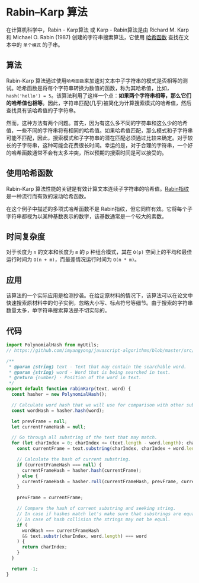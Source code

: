 # Rabin–Karp 算法

在计算机科学中，Rabin - Karp算法 或 Karp - Rabin算法是由 Richard M. Karp 和 Michael O. Rabin (1987) 创建的字符串搜索算法，它使用 [哈希函数](https://zh.wikipedia.org/wiki/%E6%95%A3%E5%88%97%E5%87%BD%E6%95%B8) 查找在文本中的 `单个模式` 的子串。

## 算法

Rabin-Karp 算法通过使用`哈希函数`来加速对文本中子字符串的模式是否相等的测试。哈希函数是将每个字符串转换为数值的函数，称为其哈希值，比如，`hash('hello') = 5`。该算法利用了这样一个点：**如果两个字符串相等，那么它们的哈希值也相等**。因此，字符串匹配(几乎)被简化为计算搜索模式的哈希值，然后查找具有该哈希值的子字符串。

然而，这种方法有两个问题。首先，因为有这么多不同的字符串和这么少的哈希值，一些不同的字符串将有相同的哈希值。如果哈希值匹配，那么模式和子字符串可能不匹配，因此，搜索模式和子字符串的潜在匹配必须通过比较来确定。对于较长的子字符串，这种可能会花费很长时间。幸运的是，对于合理的字符串，一个好的哈希函数通常不会有太多冲突，所以预期的搜索时间是可以接受的。

## 使用哈希函数

Rabin-Karp 算法性能的关键是有效计算文本连续子字符串的哈希值。[Rabin指纹](https://zh.wikipedia.org/wiki/Rabin%E6%8C%87%E7%BA%B9?wprov=srpw1_1)是一种流行而有效的滚动哈希函数。

在这个例子中描述的多项式哈希函数不是 Rabin指纹，但它同样有效。它将每个子字符串都视为以某种基数表示的数字，该基数通常是一个较大的素数。

## 时间复杂度

对于长度为 `n` 的文本和长度为 `m` 的 `p` 种组合模式，其在 `O(p)` 空间上的平均和最佳运行时间为 `O(n + m)`，而最差情况运行时间为 `O(n * m)`。

## 应用

该算法的一个实际应用是检测抄袭。在给定原材料的情况下，该算法可以在论文中快速搜索原材料中的句子实例，忽略大小写、标点符号等细节。由于搜索的字符串数量太多，单字符串搜索算法是不切实际的。

## 代码

```javascript
import PolynomialHash from myUtils;
// https://github.com/imyangyong/javascript-algorithms/blob/master/src/algorithms/cryptography/polynomial-hash/PolynomialHash.js

/**
 * @param {string} text - Text that may contain the searchable word.
 * @param {string} word - Word that is being searched in text.
 * @return {number} - Position of the word in text.
 */
export default function rabinKarp(text, word) {
  const hasher = new PolynomialHash();

  // Calculate word hash that we will use for comparison with other substring hashes.
  const wordHash = hasher.hash(word);

  let prevFrame = null;
  let currentFrameHash = null;

  // Go through all substring of the text that may match.
  for (let charIndex = 0; charIndex <= (text.length - word.length); charIndex += 1) {
    const currentFrame = text.substring(charIndex, charIndex + word.length);

    // Calculate the hash of current substring.
    if (currentFrameHash === null) {
      currentFrameHash = hasher.hash(currentFrame);
    } else {
      currentFrameHash = hasher.roll(currentFrameHash, prevFrame, currentFrame);
    }

    prevFrame = currentFrame;

    // Compare the hash of current substring and seeking string.
    // In case if hashes match let's make sure that substrings are equal.
    // In case of hash collision the strings may not be equal.
    if (
      wordHash === currentFrameHash
      && text.substr(charIndex, word.length) === word
    ) {
      return charIndex;
    }
  }

  return -1;
}
```

